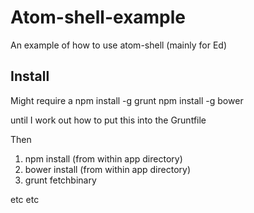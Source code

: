 Atom-shell-example
==================

An example of how to use atom-shell (mainly for Ed)

Install
-------
Might require a 
npm install -g grunt
npm install -g bower

until I work out how to put this into the Gruntfile

Then
1) npm install (from within app directory)
2) bower install (from within app directory)
3) grunt fetchbinary

etc etc
